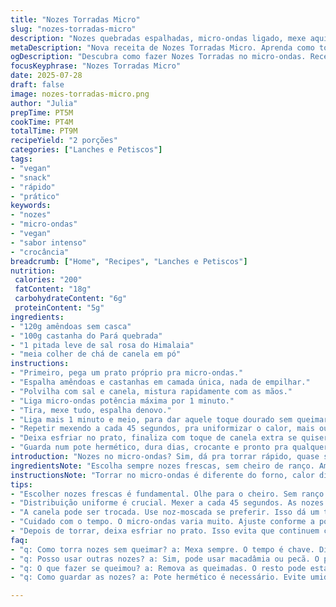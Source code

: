 ```yaml
---
title: "Nozes Torradas Micro"
slug: "nozes-torradas-micro"
description: "Nozes quebradas espalhadas, micro-ondas ligado, mexe aqui e ali. Mistura de amêndoas e castanhas. Tempo entre 3 e 5 minutos conforme potência. Ajusta mexendo pra não queimar. Sem lactose, sem glúten, vegano total. Sabor intenso, leve crocância. Receita rápida, sem óleo, só calor da máquina."
metaDescription: "Nova receita de Nozes Torradas Micro. Aprenda como torrar nozes de forma rápida e prática no micro-ondas com sabor intenso e crocância."
ogDescription: "Descubra como fazer Nozes Torradas no micro-ondas. Receita rápida, prática e cheia de sabor. Simples e deliciosa. Confira já!"
focusKeyphrase: "Nozes Torradas Micro"
date: 2025-07-28
draft: false
image: nozes-torradas-micro.png
author: "Julia"
prepTime: PT5M
cookTime: PT4M
totalTime: PT9M
recipeYield: "2 porções"
categories: ["Lanches e Petiscos"]
tags:
- "vegan"
- "snack"
- "rápido"
- "prático"
keywords:
- "nozes"
- "micro-ondas"
- "vegan"
- "sabor intenso"
- "crocância"
breadcrumb: ["Home", "Recipes", "Lanches e Petiscos"]
nutrition: 
 calories: "200"
 fatContent: "18g"
 carbohydrateContent: "6g"
 proteinContent: "5g"
ingredients:
- "120g amêndoas sem casca"
- "100g castanha do Pará quebrada"
- "1 pitada leve de sal rosa do Himalaia"
- "meia colher de chá de canela em pó"
instructions:
- "Primeiro, pega um prato próprio pra micro-ondas."
- "Espalha amêndoas e castanhas em camada única, nada de empilhar."
- "Polvilha com sal e canela, mistura rapidamente com as mãos."
- "Liga micro-ondas potência máxima por 1 minuto."
- "Tira, mexe tudo, espalha denovo."
- "Liga mais 1 minuto e meio, para dar aquele toque dourado sem queimar."
- "Repetir mexendo a cada 45 segundos, pra uniformizar o calor, mais ou menos duas vezes."
- "Deixa esfriar no prato, finaliza com toque de canela extra se quiser."
- "Guarda num pote hermético, dura dias, crocante e pronto pra qualquer hora."
introduction: "Nozes no micro-ondas? Sim, dá pra torrar rápido, quase sem trabalho. Sem fogão, sem panela suja. Amêndoas e castanha do Pará, dois tipos diferentes, combinação que agrega sabor e textura. Sem óleo, só o calor direto. Mexer na hora certa evita queimar. Tem gente que esquece, queima tudo. Também mistura com um toque de canela, bem pouco, para um twist diferente. Não tem mistério. Sal, canela e nozes na bandeja do micro. Cinco minutos no total entre cozimento e mexidas. Fácil, rápido e prático. Dá pra colocar em saladas, cobrir sobremesa ou só comer puro. Aproveita pra experimentar trocar os tipos de noz, como macadâmia ou pecã. Só não esquece, mexer e controlar o tempo é crucial. Pode variar muito conforme potencia do micro-ondas. A textura fica crocante na medida, não aquela dura demais. Espera esfriar um pouco, o calor continua o processo. Receita vegana, natural, sem alergênicos comuns só cuidado com a noz. Guardar em pote oculto, se não some rápido demais."
ingredientsNote: "Escolha sempre nozes frescas, sem cheiro de ranço. Amêndoas inteiras, sem casca, que não estejam pré-tostadas. Castanha do Pará precisa estar quebrada para tostar mais rápido e uniforme. O sal rosa do Himalaia é opcional, dá um toque mineral que complementa o sabor sem salgar demais. Pode trocar a canela por noz-moscada ralada, menos doce e mais quente. A proporção das nozes pode ser ajustada, mais amêndoas para sabor mais leve, mais castanha para textura oleosa e riqueza. Lembre-se que o micro-ondas tem potência variável, adaptar tempo é regra. Usa prato que resista ao micro, evite plástico ou metal. Os temperos secos precisam estar bem distribuídos para não formar aglomerados durante o processo. Ideal deixar as nozes em temperatura ambiente antes, para evitar que humidade cause vapor no micro-ondas e toste por fora e estrague por dentro."
instructionsNote: "Torrar no micro-ondas é diferente do forno, calor direto não uniforme. Necessário mexer várias vezes, evitar que um lado queime e o outro fique cru. Separe o tempo total em mini-ciclos de 45 segundos a 1 minuto, para mexer e espalhar. Usa potência elevada, isso maximiza o calor sem precisar ficar muito tempo. Mexa com espátula de silicone ou colher de madeira, para não riscar o prato e nem adicionar sabor estranho. Se quiser, pode fazer em duas etapas: primeira parte mais longa para secar, segunda parte curta para crocância final. Sempre observe a cor das nozes, nunca deixar escurecer demais que fica amargo. Para melhor sabor, pode deixar esfriar sobre pano limpo e arejado, assim o calor residual finaliza lentamente. Muito cuidado com crianças nessa etapa, o prato pode ficar quente. Não tampa o prato, umidade escapa e tosta melhor. Armazene em recipiente hermético, longe de umidade, se deixar exposto perde crocância e ganha mofo rápido. Não precisa refrigerar."
tips:
- "Escolher nozes frescas é fundamental. Olhe para o cheiro. Sem ranço. Amêndoas inteiras, sem casca. Castanha do Pará quebrada. Isso ajuda na tostagem."
- "Distribuição uniforme é crucial. Mexer a cada 45 segundos. As nozes aquecem de forma desigual. Um lado pode queimar, o outro fica cru. Não deixe de mexer."
- "A canela pode ser trocada. Use noz-moscada se preferir. Isso dá um toque mais quente. O sal rosa é opcional mas ajuda a realçar o sabor. Use moderadamente."
- "Cuidado com o tempo. O micro-ondas varia muito. Ajuste conforme a potência. Seja paciente. E sempre observe a cor das nozes. Escureceu demais? Pode ficar amargo."
- "Depois de torrar, deixa esfriar no prato. Isso evita que continuem cozinhando. Uma toalha limpa ajuda a resfriar. Prisma a crocância final."
faq:
- "q: Como torra nozes sem queimar? a: Mexa sempre. O tempo é chave. Divida em ciclos. Observe a cor. Não deixe passar do ponto, amargo."
- "q: Posso usar outras nozes? a: Sim, pode usar macadâmia ou pecã. O processo é o mesmo. Mas sempre preste atenção no tempo. Mexa bastante."
- "q: O que fazer se queimou? a: Remova as queimadas. O resto pode estar bom. Sempre verifique o ponto antes de tirar tudo."
- "q: Como guardar as nozes? a: Pote hermético é necessário. Evite umidade. Se deixar exposto, elas perdem a crocância. Fique atento."

---
```

